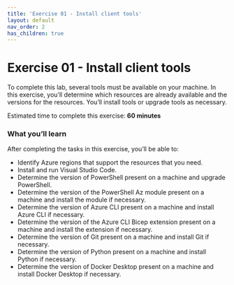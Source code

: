 ```yaml
---
title: 'Exercise 01 - Install client tools'
layout: default
nav_order: 2
has_children: true
---
```


# Exercise 01 - Install client tools

To complete this lab, several tools must be available on your machine. In this exercise, you’ll determine which resources are already available and the versions for the resources. You’ll install tools or upgrade tools as necessary.

Estimated time to complete this exercise: **60 minutes**

### **What you’ll learn**

After completing the tasks in this exercise, you’ll be able to:

- Identify Azure regions that support the resources that you need.
- Install and run Visual Studio Code.
- Determine the version of PowerShell present on a machine and upgrade PowerShell.
- Determine the version of the PowerShell Az module present on a machine and install the module if necessary.
- Determine the version of Azure CLI present on a machine and install Azure CLI if necessary.
- Determine the version of the Azure CLI Bicep extension present on a machine and install the extension if necessary.
- Determine the version of Git present on a machine and install Git if necessary.
- Determine the version of Python present on a machine and install Python if necessary.
- Determine the version of Docker Desktop present on a machine and install Docker Desktop if necessary.
